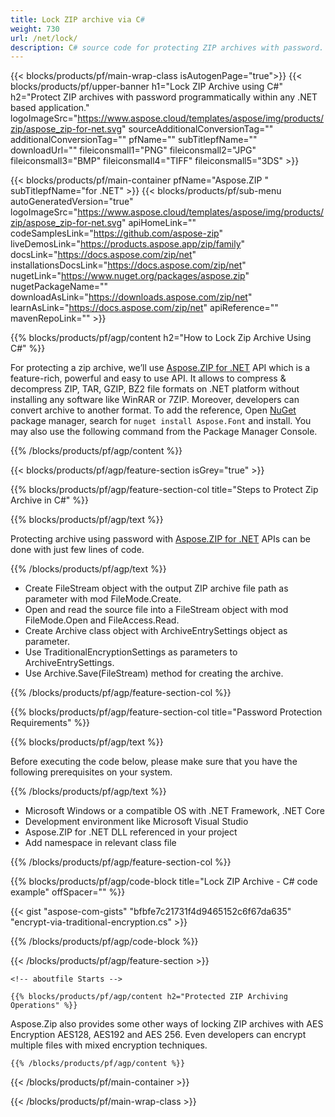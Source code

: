 ```yaml
---
title: Lock ZIP archive via C#
weight: 730
url: /net/lock/ 
description: C# source code for protecting ZIP archives with password. Add single or multiple files and folders to locked ZIP archives programmatically.
---
```


{{< blocks/products/pf/main-wrap-class isAutogenPage="true">}}
{{< blocks/products/pf/upper-banner h1="Lock ZIP Archive using C#" h2="Protect ZIP archives with password programmatically within any .NET based application." logoImageSrc="https://www.aspose.cloud/templates/aspose/img/products/zip/aspose_zip-for-net.svg" sourceAdditionalConversionTag="" additionalConversionTag="" pfName="" subTitlepfName="" downloadUrl="" fileiconsmall1="PNG" fileiconsmall2="JPG" fileiconsmall3="BMP" fileiconsmall4="TIFF" fileiconsmall5="3DS" >}}

{{< blocks/products/pf/main-container pfName="Aspose.ZIP " subTitlepfName="for .NET" >}}
{{< blocks/products/pf/sub-menu autoGeneratedVersion="true" logoImageSrc="https://www.aspose.cloud/templates/aspose/img/products/zip/aspose_zip-for-net.svg" apiHomeLink="" codeSamplesLink="https://github.com/aspose-zip" liveDemosLink="https://products.aspose.app/zip/family" docsLink="https://docs.aspose.com/zip/net" installationsDocsLink="https://docs.aspose.com/zip/net" nugetLink="https://www.nuget.org/packages/aspose.zip" nugetPackageName="" downloadAsLink="https://downloads.aspose.com/zip/net" learnAsLink="https://docs.aspose.com/zip/net" apiReference="" mavenRepoLink="" >}}

{{% blocks/products/pf/agp/content h2="How to Lock Zip Archive Using C#" %}}

 For protecting a zip archive, we’ll use
 [Aspose.ZIP for .NET](https://products.aspose.com/zip/net) 
 API which is a feature-rich, powerful and easy to use API. It allows to compress & decompress ZIP, TAR, GZIP, BZ2 file formats on .NET platform without installing any software like WinRAR or 7ZIP. Moreover, developers can convert archive to another format. To add the reference, Open
 [NuGet](https://www.nuget.org/packages/aspose.zip) 
 package manager, search for
 ```nuget install Aspose.Font``` 
 and install. You may also use the following command from the Package Manager Console.

{{% /blocks/products/pf/agp/content %}}

{{< blocks/products/pf/agp/feature-section isGrey="true" >}}

{{% blocks/products/pf/agp/feature-section-col title="Steps to Protect Zip Archive in C#" %}}

{{% blocks/products/pf/agp/text %}}

 Protecting archive using password with
 [Aspose.ZIP for .NET](https://products.aspose.com/zip/net) 
 APIs can be done with just few lines of code.

{{% /blocks/products/pf/agp/text %}}

+  Create FileStream object with the output ZIP archive file path as parameter with mod FileMode.Create.
+  Open and read the source file into a FileStream object with mod FileMode.Open and FileAccess.Read.
+  Create Archive class object with ArchiveEntrySettings object as parameter.
+  Use TraditionalEncryptionSettings as parameters to ArchiveEntrySettings.
+  Use Archive.Save(FileStream) method for creating the archive.

{{% /blocks/products/pf/agp/feature-section-col %}}

{{% blocks/products/pf/agp/feature-section-col title="Password Protection Requirements" %}}

{{% blocks/products/pf/agp/text %}}

Before executing the code below, please make sure that you have the following prerequisites on your system.

{{% /blocks/products/pf/agp/text %}}

-  Microsoft Windows or a compatible OS with .NET Framework, .NET Core
-  Development environment like Microsoft Visual Studio
-  Aspose.ZIP for .NET DLL referenced in your project
-  Add namespace in relevant class file

{{% /blocks/products/pf/agp/feature-section-col %}}

{{% blocks/products/pf/agp/code-block title="Lock ZIP Archive - C# code example" offSpacer="" %}}

{{< gist "aspose-com-gists" "bfbfe7c21731f4d9465152c6f67da635" "encrypt-via-traditional-encryption.cs" >}}

{{% /blocks/products/pf/agp/code-block %}}

{{< /blocks/products/pf/agp/feature-section >}}

    <!-- aboutfile Starts -->

    {{% blocks/products/pf/agp/content h2="Protected ZIP Archiving Operations" %}}

Aspose.Zip also provides some other ways of locking ZIP archives with AES Encryption AES128, AES192 and AES 256. Even developers can encrypt multiple files with mixed encryption techniques.

    {{% /blocks/products/pf/agp/content %}}    

<!-- aboutfile Ends -->

{{< /blocks/products/pf/main-container >}}
    
{{< /blocks/products/pf/main-wrap-class >}}